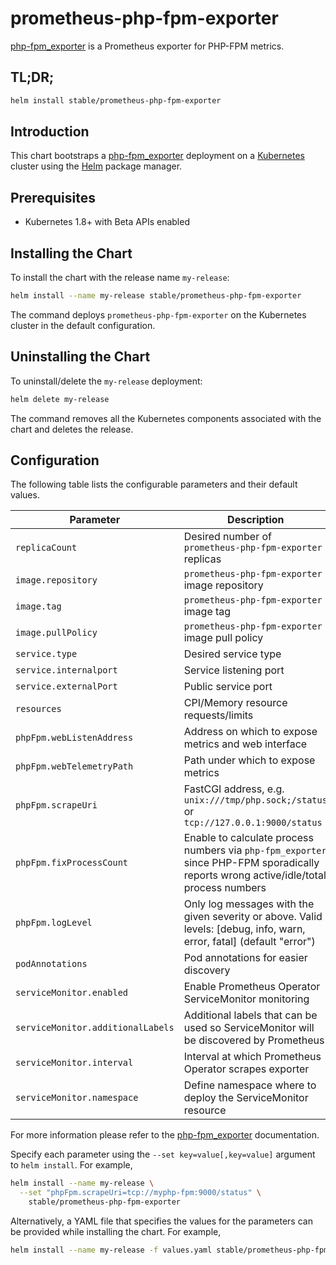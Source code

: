# prometheus-php-fpm-exporter

[php-fpm_exporter](https://github.com/hipages/php-fpm_exporter) is a Prometheus exporter for PHP-FPM metrics.

## TL;DR;

```sh
helm install stable/prometheus-php-fpm-exporter
```

## Introduction

This chart bootstraps a [php-fpm_exporter](https://github.com/hipages/php-fpm_exporter) deployment on a [Kubernetes](http://kubernetes.io) cluster using the [Helm](https://helm.sh) package manager.

## Prerequisites

- Kubernetes 1.8+ with Beta APIs enabled

## Installing the Chart

To install the chart with the release name `my-release`:

```sh
helm install --name my-release stable/prometheus-php-fpm-exporter
```

The command deploys `prometheus-php-fpm-exporter` on the Kubernetes cluster in the default configuration.

## Uninstalling the Chart

To uninstall/delete the `my-release` deployment:

```sh
helm delete my-release
```

The command removes all the Kubernetes components associated with the chart and deletes the release.

## Configuration

The following table lists the configurable parameters and their default values.

|             Parameter             |                                                              Description                                                              |            Default            |
| --------------------------------- | ------------------------------------------------------------------------------------------------------------------------------------- | ----------------------------- |
| `replicaCount`                    | Desired number of `prometheus-php-fpm-exporter` replicas                                                                              | `1`                           |
| `image.repository`                | `prometheus-php-fpm-exporter` image repository                                                                                        | `hipages/php-fpm_exporter`    |
| `image.tag`                       | `prometheus-php-fpm-exporter` image tag                                                                                               | `1.0`                         |
| `image.pullPolicy`                | `prometheus-php-fpm-exporter` image pull policy                                                                                       | `IfNotPresent`                |
| `service.type`                    | Desired service type                                                                                                                  | `ClusterIP`                   |
| `service.internalport`            | Service listening port                                                                                                                | `9419`                        |
| `service.externalPort`            | Public service port                                                                                                                   | `9419`                        |
| `resources`                       | CPI/Memory resource requests/limits                                                                                                   | `{}`                          |
| `phpFpm.webListenAddress`         | Address on which to expose metrics and web interface                                                                                  | `:9253`                       |
| `phpFpm.webTelemetryPath`         | Path under which to expose metrics                                                                                                    | `/metrics`                    |
| `phpFpm.scrapeUri`                | FastCGI address, e.g. `unix:///tmp/php.sock;/status` or `tcp://127.0.0.1:9000/status`                                                 | `tcp://myphp-fpm:9000/status` |
| `phpFpm.fixProcessCount`          | Enable to calculate process numbers via `php-fpm_exporter` since PHP-FPM sporadically reports wrong active/idle/total process numbers | `false`                       |
| `phpFpm.logLevel`                 | Only log messages with the given severity or above. Valid levels: [debug, info, warn, error, fatal] (default "error")                 | `info`                        |
| `podAnnotations`                  | Pod annotations for easier discovery                                                                                                  | `{}`                          |
| `serviceMonitor.enabled`          | Enable Prometheus Operator ServiceMonitor monitoring                                                                                  | `false`                       |
| `serviceMonitor.additionalLabels` | Additional labels that can be used so ServiceMonitor will be discovered by Prometheus                                                 | `{}`                          |
| `serviceMonitor.interval`         | Interval at which Prometheus Operator scrapes exporter                                                                                | `15s`                         |
| `serviceMonitor.namespace`        | Define namespace where to deploy the ServiceMonitor resource                                                                          | `[]`                          |

For more information please refer to the [php-fpm_exporter](https://github.com/hipages/php-fpm_exporter) documentation.

Specify each parameter using the `--set key=value[,key=value]` argument to `helm install`. For example,

```sh
helm install --name my-release \
  --set "phpFpm.scrapeUri=tcp://myphp-fpm:9000/status" \
    stable/prometheus-php-fpm-exporter
```

Alternatively, a YAML file that specifies the values for the parameters can be provided while installing the chart. For example,

```sh
helm install --name my-release -f values.yaml stable/prometheus-php-fpm-exporter
```

